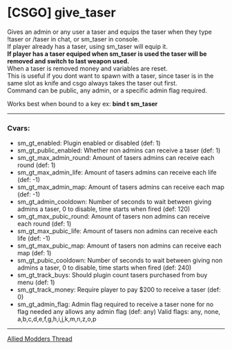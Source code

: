 # [CSGO] give_taser
Gives an admin or any user a taser and equips the taser when they type !taser or /taser in chat, or sm_taser in console.   
If player already has a taser, using sm_taser will equip it.  
**If player has a taser equiped when sm_taser is used the taser will be removed and switch to last weapon used.**  
When a taser is removed money and variables are reset.  
This is useful if you dont want to spawn with a taser, since taser is in the same slot as knife and csgo always takes the taser out first.  
Command can be public, any admin, or a specific admin flag required.  
   
Works best when bound to a key ex:  **bind t sm_taser**

---
### Cvars:  
* sm_gt_enabled: Plugin enabled or disabled (def: 1)
* sm_gt_public_enabled: Whether non admins can receive a taser (def: 1)
* sm_gt_max_admin_round: Amount of tasers admins can receive each round (def: 1)
* sm_gt_max_admin_life: Amount of tasers admins can receive each life (def: -1)
* sm_gt_max_admin_map: Amount of tasers admins can receive each map (def: -1)
* sm_gt_admin_cooldown: Number of seconds to wait between giving admins a taser, 0 to disable, time starts when fired (def: 120)
* sm_gt_max_pubic_round: Amount of tasers non admins can receive each round (def: 1)
* sm_gt_max_pubic_life: Amount of tasers non admins can receive each life (def: -1)
* sm_gt_max_pubic_map: Amount of tasers non admins can receive each map (def: 1)
* sm_gt_pubic_cooldown: Number of seconds to wait between giving non admins a taser, 0 to disable, time starts when fired (def: 240)
* sm_gt_track_buys: Should plugin count tasers purchased from buy menu (def: 1)
* sm_gt_track_money: Require player to pay $200 to receive a taser (def: 0)
* sm_gt_admin_flag: Admin flag required to receive a taser none for no flag needed any allows any admin flag (def: any)
Valid flags: any, none, a,b,c,d,e,f,g,h,i,j,k,m,n,z,o,p

---
[Allied Modders Thread](https://forums.alliedmods.net/showthread.php?t=286092 "Allied Modders Thread")